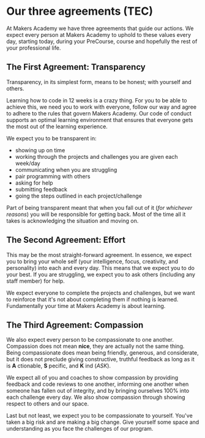 # Our three agreements (TEC)

At Makers Academy we have three agreements that guide our actions. We expect every person at Makers Academy to uphold to these values every day, starting today, during your PreCourse, course and hopefully the rest of your professional life.

## The First Agreement: Transparency

Transparency, in its simplest form, means to be honest; with yourself and others.

Learning how to code in 12 weeks is a crazy thing. For you to be able to achieve this, we need you to work with everyone, follow our way and agree to adhere to the rules that govern Makers Academy. Our code of conduct supports an optimal learning environment that ensures that everyone gets the most out of the learning experience.

We expect you to be transparent in:
- showing up on time
- working through the projects and challenges you are given each week/day
- communicating when you are struggling
- pair programming with others
- asking for help
- submitting feedback
- going the steps outlined in each project/challenge

Part of being transparent meant that when you fall out of it (_for whichever reasons_) you will be responsible for getting back. Most of the time all it takes is acknowledging the situation and moving on.

## The Second Agreement: Effort

This may be the most straight-forward agreement. In essence, we expect you to bring your whole self (your intelligence, focus, creativity, and personality) into each and every day. This means that we expect you to do your best. If you are struggling, we expect you to ask others (including any staff member) for help.

We expect everyone to complete the projects and challenges, but we want to reinforce that it's not about completing them if nothing is learned. Fundamentally your time at Makers Academy is about learning.

## The Third Agreement: Compassion

We also expect every person to be compassionate to one another. Compassion does not mean **nice**, they are actually not the same thing. Being compassionate does mean being friendly, generous, and considerate, but it does not preclude giving constructive, truthful feedback as long as it is **A** ctionable, **S** pecific, and **K** ind (_ASK_).

We expect all of you and coaches to show compassion by providing feedback and code reviews to one another, informing one another when someone has fallen out of integrity, and by bringing ourselves 100% into each challenge every day. We also show compassion through showing respect to others and our space.

Last but not least, we expect you to be compassionate to yourself. You've taken a big risk and are making a big change. Give yourself some space and understanding as you face the challenges of our program.
